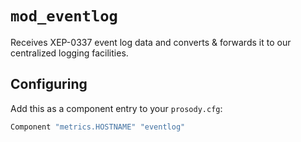 # `mod_eventlog`

Receives XEP-0337 event log data and converts & forwards it to our centralized logging facilities.

## Configuring

Add this as a component entry to your `prosody.cfg`:

```lua
Component "metrics.HOSTNAME" "eventlog"
```
